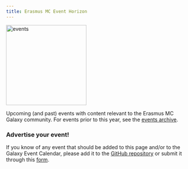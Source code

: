 ```yaml
---
title: Erasmus MC Event Horizon
---
```


<img class="img-fluid float-right" src="/images/undraw-illustrations/events.svg" style="width:220px;" alt="events" />

Upcoming (and past) events with content relevant to the Erasmus MC Galaxy community. For events prior to this year, see the [events archive](/erasmusmc/events/archive/).

### Advertise your event!

If you know of any event that should be added to this page and/or to the Galaxy
Event Calendar, please add it to the [GitHub repository](https://github.com/galaxyproject/galaxy-hub) or submit it through this [form](https://docs.google.com/forms/d/e/1FAIpQLSfhuvJ8koTrqUwU27BB269KRCIVutBDN7DrwUBd7WVTmFOB2w/viewform).
